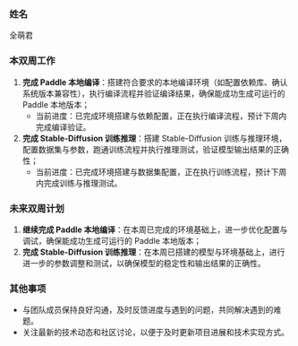 ### 姓名

全萌君

### 本双周工作

1. **完成 Paddle 本地编译**：搭建符合要求的本地编译环境（如配置依赖库、确认系统版本兼容性），执行编译流程并验证编译结果，确保能成功生成可运行的 Paddle 本地版本；  
   - 当前进度：已完成环境搭建与依赖配置，正在执行编译流程，预计下周内完成编译验证。
2. **完成 Stable-Diffusion 训练推理**：搭建 Stable-Diffusion 训练与推理环境，配置数据集与参数，跑通训练流程并执行推理测试，验证模型输出结果的正确性；
   - 当前进度：已完成环境搭建与数据集配置，正在执行训练流程，预计下周内完成训练与推理测试。


### 未来双周计划

1. **继续完成 Paddle 本地编译**：在本周已完成的环境基础上，进一步优化配置与调试，确保能成功生成可运行的 Paddle 本地版本；
2. **完成 Stable-Diffusion 训练推理**：在本周已搭建的模型与环境基础上，进行进一步的参数调整和测试，以确保模型的稳定性和输出结果的正确性。

### 其他事项

- 与团队成员保持良好沟通，及时反馈进度与遇到的问题，共同解决遇到的难题。
- 关注最新的技术动态和社区讨论，以便于及时更新项目进展和技术实现方式。
